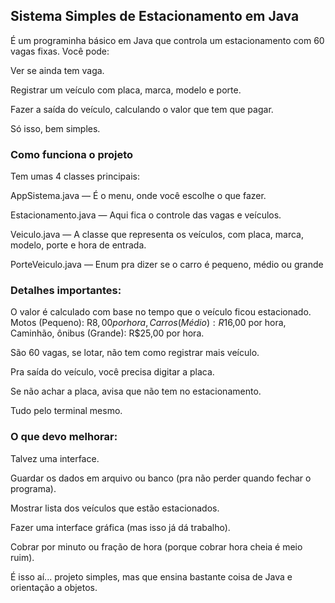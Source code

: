 ## Sistema Simples de Estacionamento em Java

É um programinha básico em Java que controla um estacionamento com 60 vagas fixas. Você pode:

Ver se ainda tem vaga.

Registrar um veículo com placa, marca, modelo e porte.

Fazer a saída do veículo, calculando o valor que tem que pagar.

Só isso, bem simples.

### Como funciona o projeto
Tem umas 4 classes principais:

AppSistema.java — É o menu, onde você escolhe o que fazer.

Estacionamento.java — Aqui fica o controle das vagas e veículos.

Veiculo.java — A classe que representa os veículos, com placa, marca, modelo, porte e hora de entrada.

PorteVeiculo.java — Enum pra dizer se o carro é pequeno, médio ou grande

### Detalhes importantes:

O valor é calculado com base no tempo que o veículo ficou estacionado.
Motos (Pequeno): R$8,00 por hora, Carros (Médio): R$16,00 por hora, Caminhão, ônibus (Grande): R$25,00 por hora.

São 60 vagas, se lotar, não tem como registrar mais veículo.

Pra saída do veículo, você precisa digitar a placa.

Se não achar a placa, avisa que não tem no estacionamento.

Tudo pelo terminal mesmo.

### O que devo melhorar: 

Talvez uma interface.

Guardar os dados em arquivo ou banco (pra não perder quando fechar o programa).

Mostrar lista dos veículos que estão estacionados.

Fazer uma interface gráfica (mas isso já dá trabalho).

Cobrar por minuto ou fração de hora (porque cobrar hora cheia é meio ruim).

É isso aí... projeto simples, mas que ensina bastante coisa de Java e orientação a objetos. 
